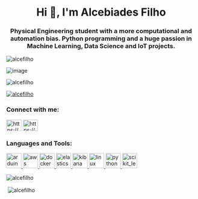 <h1 align="center">Hi 👋, I'm Alcebiades Filho</h1>
<h3 align="center">Physical Engineering student with a more computational and automation bias. Python programming and a huge passion in Machine Learning, Data Science and IoT projects.</h3>

<p align="left"> <img src="https://komarev.com/ghpvc/?username=alcefilho&label=Profile%20views&color=0e75b6&style=flat" alt="alcefilho" /> </p>


![image](https://media0.giphy.com/media/gfYXjXTyxDGpRkbl7d/giphy.gif)

<p align="left"> <img src="https://komarev.com/ghpvc/?username=alcefilho&label=Profile%20views&color=0e75b6&style=flat" alt="alcefilho" /> </p>

<p align="left"> <a href="https://github.com/ryo-ma/github-profile-trophy"><img src="https://github-profile-trophy.vercel.app/?username=alcefilho" alt="alcefilho" /></a> </p>

<h3 align="left">Connect with me:</h3>
<p align="left">
<a href="https://www.linkedin.com/in/alcebiadesfilho/" target="blank"><img align="center" src="https://cdn.jsdelivr.net/npm/simple-icons@3.0.1/icons/linkedin.svg" alt="https://www.linkedin.com/in/alcebiadesfilho/" height="30" width="40" /></a>
<a href="https://www.kaggle.com/alcebiadesfilho" target="blank"><img align="center" src="https://cdn.jsdelivr.net/npm/simple-icons@3.0.1/icons/kaggle.svg" alt="https://www.kaggle.com/alcebiadesfilho" height="30" width="40" /></a>
</p>

<h3 align="left">Languages and Tools:</h3>
<p align="left"> <a href="https://www.arduino.cc/" target="_blank"> <img src="https://cdn.worldvectorlogo.com/logos/arduino-1.svg" alt="arduino" width="40" height="40"/> </a> <a href="https://aws.amazon.com" target="_blank"> <img src="https://devicons.github.io/devicon/devicon.git/icons/amazonwebservices/amazonwebservices-original-wordmark.svg" alt="aws" width="40" height="40"/> </a> <a href="https://www.docker.com/" target="_blank"> <img src="https://devicons.github.io/devicon/devicon.git/icons/docker/docker-original-wordmark.svg" alt="docker" width="40" height="40"/> </a> <a href="https://www.elastic.co" target="_blank"> <img src="https://www.vectorlogo.zone/logos/elastic/elastic-icon.svg" alt="elasticsearch" width="40" height="40"/> </a> <a href="https://www.elastic.co/kibana" target="_blank"> <img src="https://www.vectorlogo.zone/logos/elasticco_kibana/elasticco_kibana-icon.svg" alt="kibana" width="40" height="40"/> </a> <a href="https://www.linux.org/" target="_blank"> <img src="https://devicons.github.io/devicon/devicon.git/icons/linux/linux-original.svg" alt="linux" width="40" height="40"/> </a> <a href="https://www.python.org" target="_blank"> <img src="https://devicons.github.io/devicon/devicon.git/icons/python/python-original.svg" alt="python" width="40" height="40"/> </a> <a href="https://scikit-learn.org/" target="_blank"> <img src="https://upload.wikimedia.org/wikipedia/commons/0/05/Scikit_learn_logo_small.svg" alt="scikit_learn" width="40" height="40"/> </a> </p>

<p><img align="center" src="https://github-readme-stats.vercel.app/api/top-langs?username=alcefilho&show_icons=true&locale=en&layout=compact" alt="alcefilho" /></p>

<p>&nbsp;<img align="center" src="https://github-readme-stats.vercel.app/api?username=alcefilho&show_icons=true&locale=en" alt="alcefilho" /></p>
